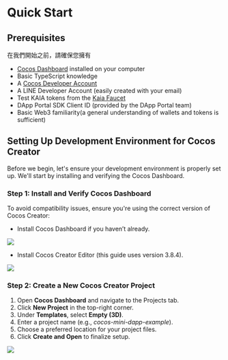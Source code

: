 # Quick Start

## Prerequisites <a id="prerequisites"></a>

在我們開始之前，請確保您擁有

- [Cocos Dashboard](https://www.cocos.com/en/creator-download) installed on your computer
- Basic TypeScript knowledge
- A [Cocos Developer Account](https://auth.cocos.com/#/sign_up/register?language=en)
- A LINE Developer Account (easily created with your email)
- Test KAIA tokens from the [Kaia Faucet](https://faucet.kaia.io/)
- DApp Portal SDK Client ID (provided by the DApp Portal team)
- Basic Web3 familiarity(a general understanding of wallets and tokens is sufficient)

## Setting Up Development Environment for Cocos Creator  <a id="setting-up-dev-environment"></a>

Before we begin, let's ensure your development environment is properly set up. We'll start by installing and verifying the Cocos Dashboard.

### Step 1: Install and Verify Cocos Dashboard <a id="install-and-verify"></a>

To avoid compatibility issues, ensure you're using the correct version of Cocos Creator:

- Install Cocos Dashboard if you haven’t already.

![](/img/minidapps/cocos-creator/cocos-dashboard-download-r.png)

- Install Cocos Creator Editor (this guide uses version 3.8.4).

![](/img/minidapps/cocos-creator/cocos-creator-download-r.png)

### Step 2: Create a New Cocos Creator Project <a id="create-new-cocos-project"></a>

1. Open **Cocos Dashboard** and navigate to the Projects tab.
2. Click **New Project** in the top-right corner.
3. Under **Templates**, select **Empty (3D)**.
4. Enter a project name (e.g., _cocos-mini-dapp-example_).
5. Choose a preferred location for your project files.
6. Click **Create and Open** to finalize setup.

![](/img/minidapps/cocos-creator/cocos-create-project-r.png)